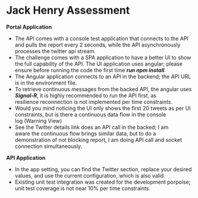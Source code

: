 
# Jack Henry Assessment

**Portal Application**
 - The API comes with a console test application that connects to the API and pulls the report every 2 seconds, 
   while the API asynchronously processes the twitter api stream.
 - The challenge comes with a SPA application to have a better UI to show the full capability of the API. 
   The UI application uses angular; please ensure before running the code the first time ***run npm install***.
 - The Angular application connects to an API in the backend; the API
   URL is in the environment file.
 - To retrieve continuous messages from the backed API, the angular uses ***Signal-R***, it is highly recommended to run the API first, as   
   resilience reconnection is not implemented per time constraints.
 - Would you mind noticing the UI only shows the first 20 tweets as per 
   UI constraints, but is there a continuous data flow in the console   
   log (Warning View)
 - See the Twitter details link does an API call in the backed; I am   
   aware the continuous flow brings similar data, but to do a   
   demonstration of not blocking report, I am doing API call and socket 
   connection simultaneously.

**API Application**

 - In the app setting, you can find the Twitter section, replace your
   desired values, and use the current configuration, which is also valid.
 - Existing unit test integration was created for the development
   porpoise; unit test coverage is not near 10% per time constraints.
